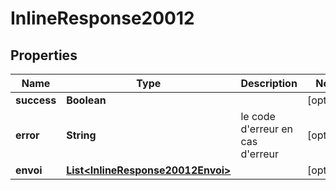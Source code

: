 # InlineResponse20012

## Properties
Name | Type | Description | Notes
------------ | ------------- | ------------- | -------------
**success** | **Boolean** |  |  [optional]
**error** | **String** | le code d&#x27;erreur en cas d&#x27;erreur |  [optional]
**envoi** | [**List&lt;InlineResponse20012Envoi&gt;**](InlineResponse20012Envoi.md) |  |  [optional]

